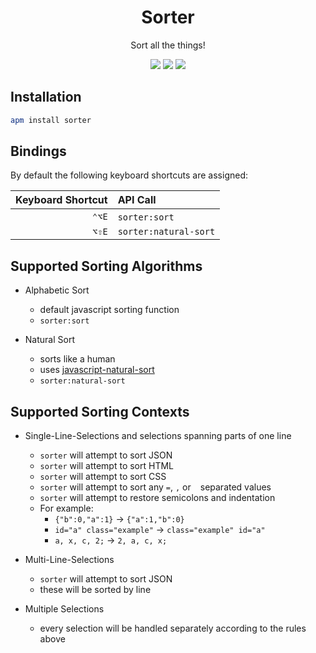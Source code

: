 <h1 align="center">Sorter</h1>

<p align="center">
	Sort all the things!
</p>

<p align="center">
	<a href="https://slack.dodekeract.com"><img src="https://slack.dodekeract.com/badge.svg"/></a>
	<a href="https://atom.io/packages/sorter"><img src="https://img.shields.io/apm/dm/sorter.svg"/></a>
	<a href="https://atom.io/packages/sorter"><img src="https://img.shields.io/apm/v/sorter.svg"/></a>
</p>

## Installation

```bash
apm install sorter
```

## Bindings

By default the following keyboard shortcuts are assigned:

| Keyboard Shortcut | API Call              |
|------------------:|:----------------------|
|             `⌃⌥E` | `sorter:sort`         |
|             `⌥⇧E` | `sorter:natural-sort` |

## Supported Sorting Algorithms

* Alphabetic Sort
	* default javascript sorting function
	* `sorter:sort`

* Natural Sort
	* sorts like a human
	* uses [javascript-natural-sort](https://npmjs.org/package/javascript-natural-sort)
	* `sorter:natural-sort`

## Supported Sorting Contexts

* Single-Line-Selections and selections spanning parts of one line
	* `sorter` will attempt to sort JSON
	* `sorter` will attempt to sort HTML
	* `sorter` will attempt to sort CSS
	* `sorter` will attempt to sort any `=`, `,` or ` ` separated values
	* `sorter` will attempt to restore semicolons and indentation
	* For example:
		* `{"b":0,"a":1}` → `{"a":1,"b":0}`
		* `id="a" class="example"` → `class="example" id="a"`
		* `a, x, c, 2;` → `2, a, c, x;`

* Multi-Line-Selections
	* `sorter` will attempt to sort JSON
	* these will be sorted by line

* Multiple Selections
	* every selection will be handled separately according to the rules above
